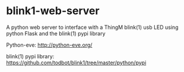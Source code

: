# blink1-web-server
A python web server to interface with a ThingM blink(1) usb LED using python Flask and the blink(1) pypi library

Python-eve: http://python-eve.org/ 

blink(1) pypi library: https://github.com/todbot/blink1/tree/master/python/pypi
